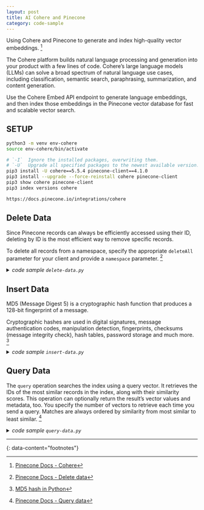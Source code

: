 ```yaml
---
layout: post
title: AI Cohere and Pinecone
category: code-sample
---
```


Using Cohere and Pinecone to generate and index high-quality vector embeddings. [^2]

The Cohere platform builds natural language processing and generation into your
product with a few lines of code. Cohere’s large language models (LLMs) can
solve a broad spectrum of natural language use cases, including classification,
semantic search, paraphrasing, summarization, and content generation.

Use the Cohere Embed API endpoint to generate language embeddings, and then
index those embeddings in the Pinecone vector database for fast and scalable
vector search.

## SETUP

```bash
python3 -m venv env-cohere
source env-cohere/bin/activate

# `-I`  Ignore the installed packages, overwriting them.
# `-U`  Upgrade all specified packages to the newest available version.
pip3 install -U cohere==5.5.4 pinecone-client==4.1.0
pip3 install --upgrade --force-reinstall cohere pinecone-client
pip3 show cohere pinecone-client
pip3 index versions cohere

https://docs.pinecone.io/integrations/cohere
```

## Delete Data

Since Pinecone records can always be efficiently accessed using their ID,
deleting by ID is the most efficient way to remove specific records.

To delete all records from a namespace, specify the appropriate `deleteAll`
parameter for your client and provide a `namespace` parameter. [^4]

<details markdown="block">
<summary><i>code sample <code>delete-data.py</code></i></summary>

```python
import os
from pprint import pprint

# debugging
import pudb;
# pu.db

import cohere
co = cohere.Client(os.environ.get("COHERE_API_KEY"))

from pinecone import Pinecone, ServerlessSpec
# initialize connection to pinecone (get API key at app.pinecone.io)
pc = Pinecone(
  api_key=os.environ.get("PINECONE_API_KEY")
)
index_name = 'ilima-cohere'
# if the index does not exist, we create it
if index_name not in pc.list_indexes().names():
  print('index does not exist.')
  exit()

# connect to index
index = pc.Index(index_name)

# delete all vectors in the index
# https://docs.pinecone.io/guides/data/delete-data
index.delete(
  delete_all=True,
  # namespace='default'
)
print('deleted all vectors in the index.')
print('done.')
```

```bash
PINECONE_API_KEY=xxxxxxxxxxxxxxxxxxxxxxxxxxxxxxxxxxxx \
COHERE_API_KEY=xxxxxxxxxxxxxxxxxxxxxxxxxxxxxxxxxxxxxxxx \
python3 delete-data.py
```
</details>

## Insert Data

MD5 (Message Digest 5) is a cryptographic hash function that produces a 128-bit
fingerprint of a message.

Cryptographic hashes are used in digital signatures, message authentication
codes, manipulation detection, fingerprints, checksums (message integrity
check), hash tables, password storage and much more. [^3]

<details markdown="block">
<summary><i>code sample <code>insert-data.py</code></i></summary>

```python
import os
from pprint import pprint

# debugging
import pudb;
# pu.db

import cohere
co = cohere.Client(os.environ.get("COHERE_API_KEY"))

DATA = [
 'How did serfdom develop in and then leave Russia ?',
 'What films featured the character Popeye Doyle ?',
 "How can I find a list of celebrities ' real names ?",
 'What fowl grabs the spotlight after the Chinese Year of the Monkey ?',
 'What is the full form of .com ?',
 'What contemptible scoundrel stole the cork from my lunch ?',
 "What team did baseball 's St. Louis Browns become ?",
 'What is the oldest profession ?',
 'What are liver enzymes ?',
 'Name the scar-faced bounty hunter of The Old West .',
 'When was Ozzy Osbourne born ?',
 'Why do heavier objects travel downhill faster ?',
 'Who was The Pride of the Yankees ?',
 'Who killed Gandhi ?',
 'What is considered the costliest disaster the insurance industry has ever faced ?',
 'What sprawling U.S. state boasts the most airports ?',
 'What did the only repealed amendment to the U.S. Constitution deal with ?',
 'How many Jews were executed in concentration camps during WWII ?',
 "What is 'Nine Inch Nails' ?",
 'What is an annotated bibliography ?'
]

embeds = co.embed(
  texts=DATA,
  model='embed-english-v3.0',
  input_type='search_document',
  truncate='END'
).embeddings

# check the dimensionality of the returned vectors.
import numpy as np
shape = np.array(embeds).shape
# pprint(shape)

from pinecone import Pinecone, ServerlessSpec
# initialize connection to pinecone (get API key at app.pinecone.io)
pc = Pinecone(
  api_key=os.environ.get("PINECONE_API_KEY")
)
index_name = 'ilima-cohere'
# if the index does not exist, we create it
if index_name not in pc.list_indexes().names():
  pc.create_index(
    name=index_name,
    dimension=shape[1],
    metric='cosine',
    spec=ServerlessSpec(
      cloud='aws',
      region='us-east-1'
    )
  )

# connect to index
index = pc.Index(index_name)

# md5
# https://www.geeksforgeeks.org/md5-hash-python/
from hashlib import md5
# upsert the embeddings into the index
batch_size = 128
ids = [md5(DATA[i].encode()).hexdigest() for i in range(shape[0])]
# create list of metadata dictionaries
meta = [{'text': text} for text in DATA]
# create list of (id, vector, metadata) tuples to be upserted
to_upsert = list(zip(ids, embeds, meta))
for i in range(0, shape[0], batch_size):
  i_end = min(i+batch_size, shape[0])
  index.upsert(vectors=to_upsert[i:i_end])
# let's view the index statistics
print(index.describe_index_stats())
```

```bash
PINECONE_API_KEY=xxxxxxxxxxxxxxxxxxxxxxxxxxxxxxxxxxxx \
COHERE_API_KEY=xxxxxxxxxxxxxxxxxxxxxxxxxxxxxxxxxxxxxxxx \
python3 insert-data.py
```
</details>


## Query Data

The `query` operation searches the index using a query vector. It retrieves the
IDs of the most similar records in the index, along with their similarity
scores. This operation can optionally return the result’s vector values and
metadata, too. You specify the number of vectors to retrieve each time you send
a query. Matches are always ordered by similarity from most similar to least
similar. [^1]

<details markdown="block">
<summary><i>code sample <code>query-data.py</code></i></summary>

```python
import os
from pprint import pprint

# debugging
import pudb;
# pu.db

import cohere
co = cohere.Client(os.environ.get("COHERE_API_KEY"))

from pinecone import Pinecone, ServerlessSpec
# initialize connection to pinecone (get API key at app.pinecone.io)
pc = Pinecone(
  api_key=os.environ.get("PINECONE_API_KEY")
)
index_name = 'ilima-cohere'
# if the index does not exist, we create it
if index_name not in pc.list_indexes().names():
  print('index does not exist.')
  exit()

# connect to index
index = pc.Index(index_name)

# SEMANTIC SEARCH
query = "What caused the 1929 Great Depression?"
query = "Who was The Pride of?"
# create the query embedding
xq = co.embed(
  texts=[query],
  model='embed-english-v3.0',
  input_type='search_query',
  truncate='END'
).embeddings

# # check the dimensionality of the returned vectors.
# import numpy as np
# print(np.array(xq).shape)

# query, returning the top 5 most similar results
res = index.query(vector=xq, top_k=5, include_metadata=True)
# print the results
for match in res['matches']:
  print(f"{match['score']:.2f}: {match['id']}: {match['metadata']['text']}")
print('---')

query = "What was the cause of the major recession in the early 20th century?"
# create the query embedding
xq = co.embed(
  texts=[query],
  model='embed-english-v3.0',
  input_type='search_query',
  truncate='END'
).embeddings
# query, returning the top 5 most similar results
res = index.query(vector=xq, top_k=5, include_metadata=True)
# print the results
for match in res['matches']:
  print(f"{match['score']:.2f}: {match['id']}: {match['metadata']['text']}")
print('---')

query = "Why was there a long-term economic downturn in the early 20th century?"
# create the query embedding
xq = co.embed(
  texts=[query],
  model='embed-english-v3.0',
  input_type='search_query',
  truncate='END'
).embeddings
# query, returning the top 10 most similar results
res = index.query(vector=xq, top_k=10, include_metadata=True)
# print the results
for match in res['matches']:
  print(f"{match['score']:.2f}: {match['id']}: {match['metadata']['text']}")
print('---')
```

```bash
PINECONE_API_KEY=xxxxxxxxxxxxxxxxxxxxxxxxxxxxxxxxxxxx \
COHERE_API_KEY=xxxxxxxxxxxxxxxxxxxxxxxxxxxxxxxxxxxxxxxx \
python3 query-data.py
```
</details>

---
{: data-content="footnotes"}

[^1]: [Pinecone Docs - Query data](https://docs.pinecone.io/guides/data/query-data)
[^2]: [Pinecone Docs - Cohere](https://docs.pinecone.io/integrations/cohere)
[^3]: [MD5 hash in Python](https://www.geeksforgeeks.org/md5-hash-python/)
[^4]: [Pinecone Docs - Delete data](https://docs.pinecone.io/guides/data/delete-data)
